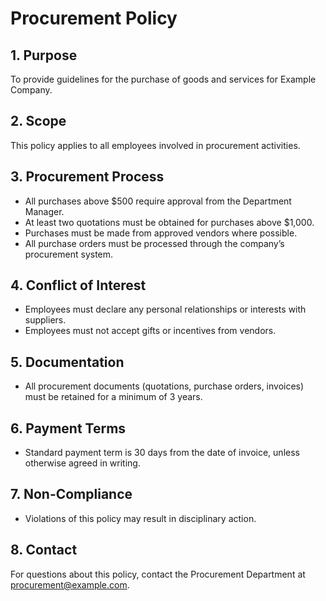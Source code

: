 # Procurement Policy

## 1. Purpose
To provide guidelines for the purchase of goods and services for Example Company.

## 2. Scope
This policy applies to all employees involved in procurement activities.

## 3. Procurement Process
- All purchases above $500 require approval from the Department Manager.
- At least two quotations must be obtained for purchases above $1,000.
- Purchases must be made from approved vendors where possible.
- All purchase orders must be processed through the company’s procurement system.

## 4. Conflict of Interest
- Employees must declare any personal relationships or interests with suppliers.
- Employees must not accept gifts or incentives from vendors.

## 5. Documentation
- All procurement documents (quotations, purchase orders, invoices) must be retained for a minimum of 3 years.

## 6. Payment Terms
- Standard payment term is 30 days from the date of invoice, unless otherwise agreed in writing.

## 7. Non-Compliance
- Violations of this policy may result in disciplinary action.

## 8. Contact
For questions about this policy, contact the Procurement Department at procurement@example.com.